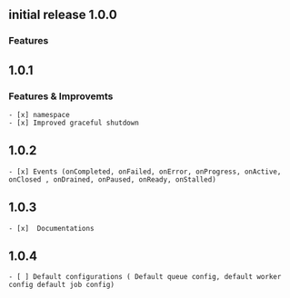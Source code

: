 ## initial release 1.0.0
  ### Features
    

## 1.0.1 
  ### Features & Improvemts
    - [x] namespace
    - [x] Improved graceful shutdown

## 1.0.2 
    - [x] Events (onCompleted, onFailed, onError, onProgress, onActive, onClosed , onDrained, onPaused, onReady, onStalled)
## 1.0.3 
    - [x]  Documentations

## 1.0.4
    - [ ] Default configurations ( Default queue config, default worker config default job config)